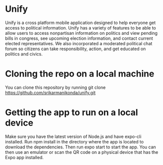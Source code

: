# Unify
Unify is a cross platform mobile application designed to help everyone get access to political information. Unify has a variety of features to be able to allow users to access nonpartisan information on politics and view pending bills in congress, see upcoming election information, and contact current elected representatives. We also incorporated a moderated political chat forum so citizens can take responsibility, action, and get educated on politics and civics.

# Cloning the repo on a local machine
You can clone this repository by running git clone https://github.com/srikarmanikonda/unify.git

#  Getting the app to run on a local device
Make sure you have the latest version of Node.js and have expo-cli installed. Run npm install in the directory where the app is located to download the dependencies. Then run expo start to start the app. You can then use an emulator or scan the QR code on a physical device that has the Expo app installed.
